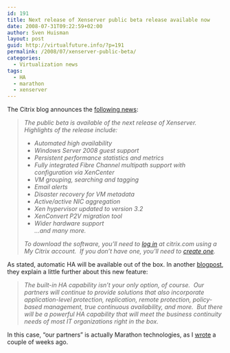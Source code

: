 ```yaml
---
id: 191
title: Next release of Xenserver public beta release available now
date: 2008-07-31T09:22:59+02:00
author: Sven Huisman
layout: post
guid: http://virtualfuture.info/?p=191
permalink: /2008/07/xenserver-public-beta/
categories:
  - Virtualization news
tags:
  - HA
  - marathon
  - xenserver
---
```

The Citrix blog announces the <a title="Xenserver beta" href="http://community.citrix.com/display/~rogerkl/2008/07/30/It%27s+Time+to+Explore+Orlando" target="_blank">following news</a>:

> _The public beta is available of the next release of Xenserver. Highlights of the release include:_
> 
>   * _Automated high availability_ 
>   * _Windows Server 2008 guest support_ 
>   * _Persistent performance statistics and metrics_ 
>   * _Fully integrated Fibre Channel multipath support with configuration via XenCenter_ 
>   * _VM grouping, searching and tagging_ 
>   * _Email alerts_ 
>   * _Disaster recovery for VM metadata_ 
>   * _Active/active NIC aggregation_ 
>   * _Xen hypervisor updated to version 3.2_ 
>   * _XenConvert P2V migration tool_ 
>   * _Wider hardware support  
>     &#8230;and many more.  <!--more-->_
> 
> _To download the software, you&#8217;ll need to_ [_log in_](http://citrix.com/lang/English/publicindex.asp?destURL=%2FEnglish%2Fmycitrix%2Findex.asp%3F) _at citrix.com using a My Citrix account.  If you don&#8217;t have one, you&#8217;ll need to_ [_create one_](http://citrix.com/English/myCitrix/loginNewUser.asp)_._

As stated, automatic HA will be available out of the box. In another <a title="Road to Orlando" href="http://community.citrix.com/blogs/citrite/rogerkl/2008/07/24/The+Road+to+Orlando" target="_blank">blogpost</a>, they explain a little further about this new feature:

> _The built-in HA capability isn&#8217;t your only option, of course.  Our partners will continue to provide solutions that also incorporate application-level protection, replication, remote protection, policy-based management, true continuous availability, and more.  But there will be a powerful HA capability that will meet the business continuity needs of most IT organizations right in the box._

In this case, &#8220;our partners&#8221; is actually Marathon technologies, as I <a title="Xenserver-HA" href="https://svenhuisman.com/2008/07/marathon-xenserver-faulttoleranc/" target="_blank">wrote</a> a couple of weeks ago.
